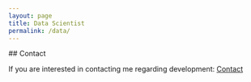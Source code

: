 ```yaml
---
layout: page
title: Data Scientist
permalink: /data/
---
```



##<i class="fa fa-bar-chart"></i> Contact

If you are interested in contacting me regarding development: [<i class="fa fa-envelope"></i> Contact](mailto:developer@davidjw.co.uk?Subject=Development%20Contact%20Enquiry)
